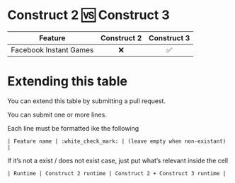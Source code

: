 # Construct 2 :vs: Construct 3

| Feature | Construct 2 | Construct 3 |
|:-------:|:-----------:|:-----------:|
| Facebook Instant Games | :x: | :white_check_mark: |

# Extending this table
You can extend this table by submitting a pull request.

You can submit one or more lines.

Each line must be formatted ike the following

```
| Feature name | :white_check_mark: | (leave empty when non-existant) |
```

If it’s not a exist / does not exist case, just put what’s relevant inside the cell

```
| Runtime | Construct 2 runtime | Construct 2 + Construct 3 runtime |
```
